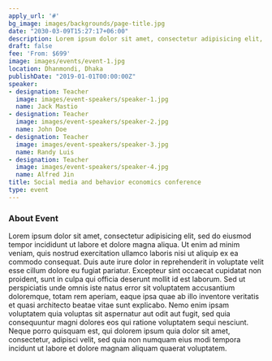 ```yaml
---
apply_url: '#'
bg_image: images/backgrounds/page-title.jpg
date: "2030-03-09T15:27:17+06:00"
description: Lorem ipsum dolor sit amet, consectetur adipisicing elit, sed do eiusmod tempor incididunt ut labore. dolore magna aliqua. Ut enim ad minim veniam, quis nostrud.
draft: false
fee: 'From: $699'
image: images/events/event-1.jpg
location: Dhanmondi, Dhaka
publishDate: "2019-01-01T00:00:00Z"
speaker:
- designation: Teacher
  image: images/event-speakers/speaker-1.jpg
  name: Jack Mastio
- designation: Teacher
  image: images/event-speakers/speaker-2.jpg
  name: John Doe
- designation: Teacher
  image: images/event-speakers/speaker-3.jpg
  name: Randy Luis
- designation: Teacher
  image: images/event-speakers/speaker-4.jpg
  name: Alfred Jin
title: Social media and behavior economics conference
type: event
---
```


### About Event

Lorem ipsum dolor sit amet, consectetur adipisicing elit, sed do eiusmod tempor incididunt ut labore et dolore magna aliqua. Ut enim ad minim veniam, quis nostrud exercitation ullamco laboris nisi ut aliquip ex ea commodo consequat. Duis aute irure dolor in reprehenderit in voluptate velit esse cillum dolore eu fugiat  pariatur. Excepteur sint occaecat cupidatat non proident, sunt in culpa qui officia deserunt mollit id est laborum. Sed ut perspiciatis unde omnis iste natus error sit voluptatem accusantium doloremque, totam rem aperiam, eaque ipsa quae ab illo inventore veritatis et quasi architecto beatae vitae sunt explicabo. Nemo enim ipsam voluptatem quia voluptas sit aspernatur aut odit aut fugit, sed quia consequuntur magni dolores eos qui ratione voluptatem sequi nesciunt. Neque porro quisquam est, qui dolorem ipsum quia dolor sit amet, consectetur, adipisci velit, sed quia non numquam eius modi tempora incidunt ut labore et dolore magnam aliquam quaerat voluptatem.